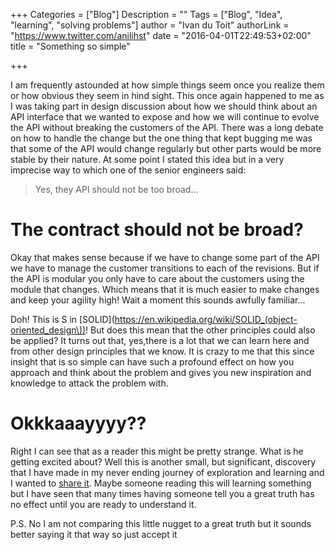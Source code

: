 +++
Categories = ["Blog"]
Description = ""
Tags = ["Blog", "Idea", "learning", "solving problems"]
author = "Ivan du Toit"
authorLink = "https://www.twitter.com/anilihst"
date = "2016-04-01T22:49:53+02:00"
title = "Something so simple"

+++

I am frequently astounded at how simple things seem once you realize them or how obvious they seem in hind sight. This once again happened to me as I was taking part in design discussion about how we should think about an API interface that we wanted to expose and how we will continue to evolve the API without breaking the customers of the API. There was a long debate on how to handle the change but the one thing that kept bugging me was that some of the API would change regularly but other parts would be more stable by their nature. At some point I stated this idea but in a very imprecise way to which one of the senior engineers said:

> Yes, they API should not be too broad...

The contract should not be broad?
=================================

Okay that makes sense because if we have to change some part of the API we have to manage the customer transitions to each of the revisions. But if the API is modular you only have to care about the customers using the module that changes. Which means that it is much easier to make changes and keep your agility high! Wait a moment this sounds awfully familiar...

Doh! This is S in [SOLID](https://en.wikipedia.org/wiki/SOLID_(object-oriented_design\))! But does this mean that the other principles could also be applied? It turns out that, yes,there is a lot that we can learn here and from other design principles that we know. It is crazy to me that this since insight that is so simple can have such a profound effect on how you approach and think about the problem and gives you new inspiration and knowledge to attack the problem with.

Okkkaaayyyy??
============
Right I can see that as a reader this might be pretty strange. What is he getting excited about? Well this is another small, but significant, discovery that I have made in my never ending journey of exploration and learning and I wanted to [share it](https://xkcd.com/1053/). Maybe someone reading this will learning something but I have seen that many times having someone tell you a great truth has no effect until you are ready to understand it.

P.S. No I am not comparing this little nugget to a great truth but it sounds better saying it that way so just accept it

